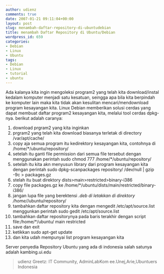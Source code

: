 ```yaml
---
author: udienz
comments: true
date: 2007-01-21 09:11:04+00:00
layout: post
slug: menambah-daftar-repository-di-ubuntudebian
title: menambah Daftar Repository di Ubuntu/Debian
wordpress_id: 659
categories:
- Debian
- Linux
- Ubuntu
tags:
- Debian
- Linux
- tutorial
- ubuntu
---
```


Ada kalanya kita ingin mengoleksi program2 yang telah kita download/instal kedalam komputer menjadi satu kesatuan, seingga apa bila kita berpindah ke komputer lain maka kita tidak akan kesulitan mencari/mendownload program kesayangan kita. Linux Debian memberikan solusi cerdas yang dapat membuat daftar program2 kesayangan kita, melalui tool cerdas dpkg-nya. berikut adalah caranya:

1. download prgram2 yang kita inginkan
2. prgram2 yang telah kita download biasanya terletak di directory /var/apt/cache/ <kalo tidak salah>
3. copy aja semua program itu kedirektory kesayangan kita, contohnya di /home/*/ubuntu/repository/
4. setelah itu ganti file permission dari semua file tersebut dengan menggunakan perintah
sudo chmod 777 /home/*/ubuntu/repository/
5. setelah itu kita akn menyusun library dari program kesayangan kita dengan perintah
sudo dpkg-scanpackages repository/ /dev/null | gzip -9c > packages.gz
6. stelah itu buat direktory dists>main>restricted>binary-i386
7. copy file packages.gz ke /home/*/ubuntu/dists/main/restricted/binary-i386/
8. jangan lupa file yang berektensi *.deb di letakkan di direktory /home/*/ubuntu/repository/
9. tambahkan daftar repository kita dengan mengedit /etc/apt/source.list menggunkan perintah
sudo gedit /etc/apt/source.list
10. tambahkan daftar repositorynya pada baris terakhir dengan script
file:/home/*/ubuntu/ main restricted
11. save dan exit
12. ketikkan sudo apt-get update
13. dan kita udah mempunyai list program kesayangan kita

Server penyedia Repository Ubuntu yang ada di indonesia salah satunya adalah kambing.ui.edu
>udienz
Greetz: IT Community, AdminLabKom ee.Unej,Arie,Ubuntuers Indonesia
